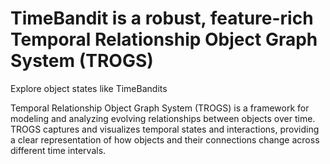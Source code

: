 # TimeBandit is a robust, feature-rich Temporal Relationship Object Graph System (TROGS)

Explore object states like TimeBandits

Temporal Relationship Object Graph System (TROGS) is a framework for modeling and analyzing evolving relationships between objects over time. TROGS captures and visualizes temporal states and interactions, providing a clear representation of how objects and their connections change across different time intervals.

